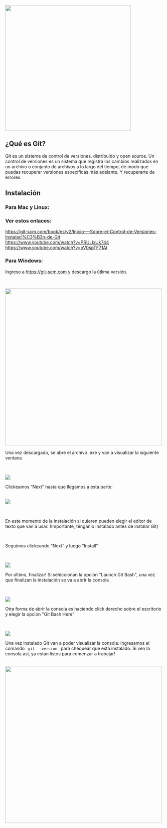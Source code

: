 <img src="./img/git.png" width="400">

## ¿Qué es Git?
Git es un sistema de control de versiones, distribuido y open source. Un control de versiones es un sistema que registra los cambios realizados en un archivo o conjunto de archivos a lo largo del tiempo, de modo que puedas recuperar versiones específicas más adelante. Y recuperarte de errores.

## Instalación
### Para Mac y Linux:
### Ver estos enlaces:
https://git-scm.com/book/es/v2/Inicio---Sobre-el-Control-de-Versiones-Instalaci%C3%B3n-de-Git <br />
https://www.youtube.com/watch?v=PSULlxUk744 <br />
https://www.youtube.com/watch?v=oV0spTF71AI

### Para Windows:
Ingreso a <https://git-scm.com> y descargo la útlima versión.
<p></p><br />

<img src="./img/instalar_window.png" width="500"><br />

<p> Una vez descargado, se abre el archivo .exe y van a visualizar la siguiente ventana </p><br />

<img src="./img/1.png"><br />

<p> Clickeamos “Next” hasta que llegamos a esta parte: </p><br />

<img src="./img/2.png">
<p></p><br />

<p> En este momento de la instalación si quieren pueden elegir el editor de texto que van a usar. (Importante, ténganlo instalado antes de instalar Git) </p><br />

<p> Seguimos clickeando “Next” y luego “Install” </p><br />

<img src="./img/3.png"><br />

<p> Por último, finalizar! Si seleccionan la opción "Launch Git Bash", una vez que finalizan la instalación se va a abrir la consola </p><br />

<img src="./img/4.png"><br />

<p> Otra forma de abrir la consola es haciendo click derecho sobre el escritorio y elegir la opción "Git Bash Here" </p><br />

<img src="./img/consola.png"><br />

<p> Una vez instalado Git van a poder visualizar la consola: ingresamos el comando <code> git --version </code> para chequear que está instalado. Si ven la consola así, ya están listos para comenzar a trabajar! </p><br />

<img src="./img/5.png" width="500">
